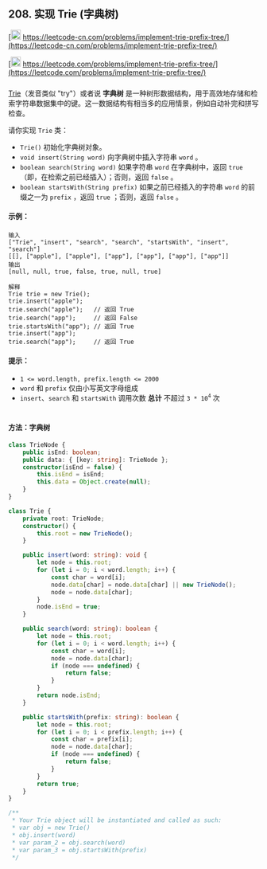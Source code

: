 ## 208. 实现 Trie (字典树)

[<img src="https://static.leetcode-cn.com/cn-mono-assets/production/assets/logo-dark-cn.c42314a8.svg" height="20" /> https://leetcode-cn.com/problems/implement-trie-prefix-tree/](https://leetcode-cn.com/problems/implement-trie-prefix-tree/)

[<img src="https://assets.leetcode.com/static_assets/public/webpack_bundles/images/logo-dark.e99485d9b.svg" height="20"/> https://leetcode.com/problems/implement-trie-prefix-tree/](https://leetcode.com/problems/implement-trie-prefix-tree/)

###

[Trie](https://baike.baidu.com/item/%E5%AD%97%E5%85%B8%E6%A0%91/9825209?fr=aladdin)（发音类似 "try"）或者说 **字典树** 是一种树形数据结构，用于高效地存储和检索字符串数据集中的键。这一数据结构有相当多的应用情景，例如自动补完和拼写检查。

请你实现 `Trie` 类：

-   `Trie()` 初始化字典树对象。
-   `void insert(String word)` 向字典树中插入字符串 `word` 。
-   `boolean search(String word)` 如果字符串 `word` 在字典树中，返回 `true`（即，在检索之前已经插入）；否则，返回 `false` 。
-   `boolean startsWith(String prefix)` 如果之前已经插入的字符串 `word` 的前缀之一为 `prefix` ，返回 `true` ；否则，返回 `false` 。

#### 示例：

```
输入
["Trie", "insert", "search", "search", "startsWith", "insert", "search"]
[[], ["apple"], ["apple"], ["app"], ["app"], ["app"], ["app"]]
输出
[null, null, true, false, true, null, true]

解释
Trie trie = new Trie();
trie.insert("apple");
trie.search("apple");   // 返回 True
trie.search("app");     // 返回 False
trie.startsWith("app"); // 返回 True
trie.insert("app");
trie.search("app");     // 返回 True
```

#### 提示：

-   `1 <= word.length, prefix.length <= 2000`
-   `word` 和 `prefix` 仅由小写英文字母组成
-   `insert`、`search` 和 `startsWith` 调用次数 **总计** 不超过 `3 * 10`<sup>`4`</sup> 次

#

#### 方法：字典树

```ts
class TrieNode {
    public isEnd: boolean;
    public data: { [key: string]: TrieNode };
    constructor(isEnd = false) {
        this.isEnd = isEnd;
        this.data = Object.create(null);
    }
}

class Trie {
    private root: TrieNode;
    constructor() {
        this.root = new TrieNode();
    }

    public insert(word: string): void {
        let node = this.root;
        for (let i = 0; i < word.length; i++) {
            const char = word[i];
            node.data[char] = node.data[char] || new TrieNode();
            node = node.data[char];
        }
        node.isEnd = true;
    }

    public search(word: string): boolean {
        let node = this.root;
        for (let i = 0; i < word.length; i++) {
            const char = word[i];
            node = node.data[char];
            if (node === undefined) {
                return false;
            }
        }
        return node.isEnd;
    }

    public startsWith(prefix: string): boolean {
        let node = this.root;
        for (let i = 0; i < prefix.length; i++) {
            const char = prefix[i];
            node = node.data[char];
            if (node === undefined) {
                return false;
            }
        }
        return true;
    }
}

/**
 * Your Trie object will be instantiated and called as such:
 * var obj = new Trie()
 * obj.insert(word)
 * var param_2 = obj.search(word)
 * var param_3 = obj.startsWith(prefix)
 */
```
